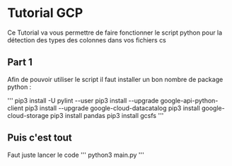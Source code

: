 # Tutorial GCP

Ce Tutorial va vous permettre de faire fonctionner le script python pour la détection des types des colonnes dans vos fichiers cs

## Part 1

Afin de pouvoir utiliser le script il faut installer un bon nombre de package python :

'''
pip3 install -U pylint --user
pip3 install --upgrade google-api-python-client
pip3 install --upgrade google-cloud-datacatalog
pip3 install google-cloud-storage
pip3 install pandas
pip3 install gcsfs
'''
## Puis c'est tout

Faut juste lancer le code
'''
python3 main.py
'''

